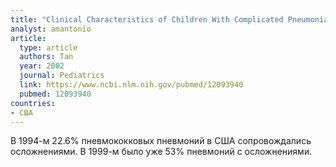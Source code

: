 ```yaml
---
title: "Clinical Characteristics of Children With Complicated Pneumonia Caused by Streptococcus pneumoniae"
analyst: amantonio
article:
  type: article
  authors: Tan
  year: 2002
  journal: Pediatrics
  link: https://www.ncbi.nlm.nih.gov/pubmed/12093940
  pubmed: 12093940
countries:
- США
---
```


В 1994-м 22.6% пневмококковых пневмоний в США сопровождались осложнениями. В 1999-м было уже 53% пневмоний с осложнениями.

